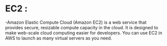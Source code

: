# EC2 :
-Amazon Elastic Compute Cloud (Amazon EC2) is a web service that provides secure, resizable compute capacity in the cloud. It is designed to make web-scale cloud computing easier for developers.
You can use EC2 in AWS to launch as many virtual servers as you need.
